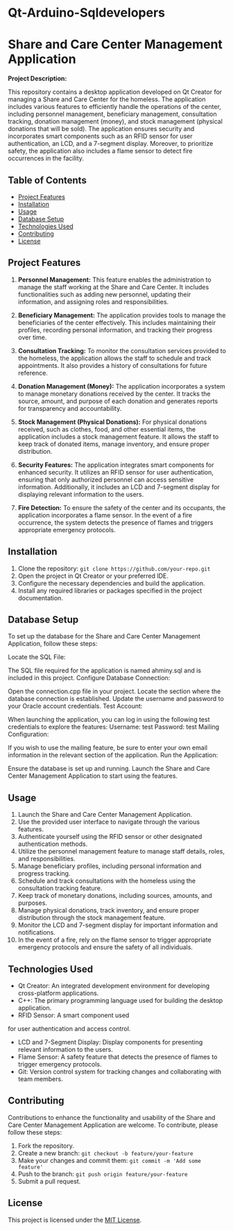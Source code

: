# Qt-Arduino-Sqldevelopers
# Share and Care Center Management Application

**Project Description:**

This repository contains a desktop application developed on Qt Creator for managing a Share and Care Center for the homeless. The application includes various features to efficiently handle the operations of the center, including personnel management, beneficiary management, consultation tracking, donation management (money), and stock management (physical donations that will be sold). The application ensures security and incorporates smart components such as an RFID sensor for user authentication, an LCD, and a 7-segment display. Moreover, to prioritize safety, the application also includes a flame sensor to detect fire occurrences in the facility.

## Table of Contents

- [Project Features](#project-features)
- [Installation](#installation)
- [Usage](#usage)
-  [Database Setup](#Database-Setup)
- [Technologies Used](#technologies-used)
- [Contributing](#contributing)
- [License](#license)

## Project Features

1. **Personnel Management:** This feature enables the administration to manage the staff working at the Share and Care Center. It includes functionalities such as adding new personnel, updating their information, and assigning roles and responsibilities.

2. **Beneficiary Management:** The application provides tools to manage the beneficiaries of the center effectively. This includes maintaining their profiles, recording personal information, and tracking their progress over time.

3. **Consultation Tracking:** To monitor the consultation services provided to the homeless, the application allows the staff to schedule and track appointments. It also provides a history of consultations for future reference.

4. **Donation Management (Money):** The application incorporates a system to manage monetary donations received by the center. It tracks the source, amount, and purpose of each donation and generates reports for transparency and accountability.

5. **Stock Management (Physical Donations):** For physical donations received, such as clothes, food, and other essential items, the application includes a stock management feature. It allows the staff to keep track of donated items, manage inventory, and ensure proper distribution.

6. **Security Features:** The application integrates smart components for enhanced security. It utilizes an RFID sensor for user authentication, ensuring that only authorized personnel can access sensitive information. Additionally, it includes an LCD and 7-segment display for displaying relevant information to the users.

7. **Fire Detection:** To ensure the safety of the center and its occupants, the application incorporates a flame sensor. In the event of a fire occurrence, the system detects the presence of flames and triggers appropriate emergency protocols.

## Installation

1. Clone the repository: `git clone https://github.com/your-repo.git`
2. Open the project in Qt Creator or your preferred IDE.
3. Configure the necessary dependencies and build the application.
4. Install any required libraries or packages specified in the project documentation.

## Database Setup

To set up the database for the Share and Care Center Management Application, follow these steps:

Locate the SQL File:

The SQL file required for the application is named ahminy.sql and is included in this project.
Configure Database Connection:

Open the connection.cpp file in your project.
Locate the section where the database connection is established.
Update the username and password to your Oracle account credentials.
Test Account:

When launching the application, you can log in using the following test credentials to explore the features:
Username: test
Password: test
Mailing Configuration:

If you wish to use the mailing feature, be sure to enter your own email information in the relevant section of the application.
Run the Application:

Ensure the database is set up and running.
Launch the Share and Care Center Management Application to start using the features.

## Usage

1. Launch the Share and Care Center Management Application.
2. Use the provided user interface to navigate through the various features.
3. Authenticate yourself using the RFID sensor or other designated authentication methods.
4. Utilize the personnel management feature to manage staff details, roles, and responsibilities.
5. Manage beneficiary profiles, including personal information and progress tracking.
6. Schedule and track consultations with the homeless using the consultation tracking feature.
7. Keep track of monetary donations, including sources, amounts, and purposes.
8. Manage physical donations, track inventory, and ensure proper distribution through the stock management feature.
9. Monitor the LCD and 7-segment display for important information and notifications.
10. In the event of a fire, rely on the flame sensor to trigger appropriate emergency protocols and ensure the safety of all individuals.

## Technologies Used

- Qt Creator: An integrated development environment for developing cross-platform applications.
- C++: The primary programming language used for building the desktop application.
- RFID Sensor: A smart component used

 for user authentication and access control.
- LCD and 7-Segment Display: Display components for presenting relevant information to the users.
- Flame Sensor: A safety feature that detects the presence of flames to trigger emergency protocols.
- Git: Version control system for tracking changes and collaborating with team members.

## Contributing

Contributions to enhance the functionality and usability of the Share and Care Center Management Application are welcome. To contribute, please follow these steps:

1. Fork the repository.
2. Create a new branch: `git checkout -b feature/your-feature`
3. Make your changes and commit them: `git commit -m 'Add some feature'`
4. Push to the branch: `git push origin feature/your-feature`
5. Submit a pull request.

## License

This project is licensed under the [MIT License](LICENSE).
